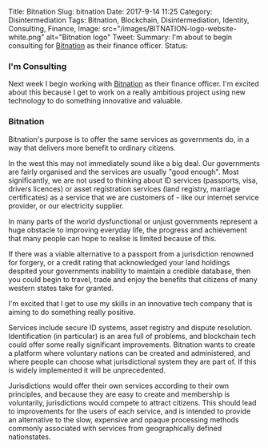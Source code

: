 Title: Bitnation
Slug: bitnation
Date: 2017-9-14 11:25
Category: Disintermediation
Tags: Bitnation, Blockchain, Disintermediation, Identity, Consulting, Finance,
Image: src="/images/BITNATION-logo-website-white.png" alt="Bitnation logo"
Tweet: 
Summary: I'm about to begin consulting for [Bitnation](http://bitnation.co) as their finance officer.
Status: 

### I'm Consulting

Next week I begin working with [Bitnation](http://bitnation.co) as their finance officer. I'm excited about this because I get to work on a really ambitious project using new technology to do something innovative and valuable. 

### Bitnation

Bitnation's purpose is to offer the same services as governments do, in a way that delivers more benefit to ordinary citizens. 

In the west this may not immediately sound like a big deal. Our governments are fairly organised and the services are usually "good enough". Most significantly, we are not used to thinking about ID services (passports, visa, drivers licences) or asset registration services (land registry, marriage certificates) as a service that we are customers of - like our internet service provider, or our electricity supplier. 

In many parts of the world dysfunctional or unjust governments represent a huge obstacle to improving everyday life, the progress and achievement that many people can hope to realise is limited because of this. 

If there was a viable alternative to a passport from a jurisdiction renowned for forgery, or a credit rating that acknowledged your land holdings despited your governments inability to maintain a credible database, then you could begin to travel, trade and enjoy the benefits that citizens of many western states take for granted.

I'm excited that I get to use my skills in an innovative tech company that is aiming to do something really positive.

Services include secure ID systems, asset registry and dispute resolution. Identification (in particular) is an area full of problems, and blockchain tech could offer some really significant improvements. Bitnation wants to create a platform where voluntary nations can be created and administered, and where people can choose what jurisdictional system they are part of. If this is widely implemented it will be unprecedented. 

Jurisdictions would offer their own services according to their own principles, and because they are easy to create and membership is voluntarily, jurisdictions would compete to attract citizens. This should lead to improvements for the users of each service, and is intended to provide an alternative to the slow, expensive and opaque processing methods commonly associated with services from geographically defined nationstates. 

